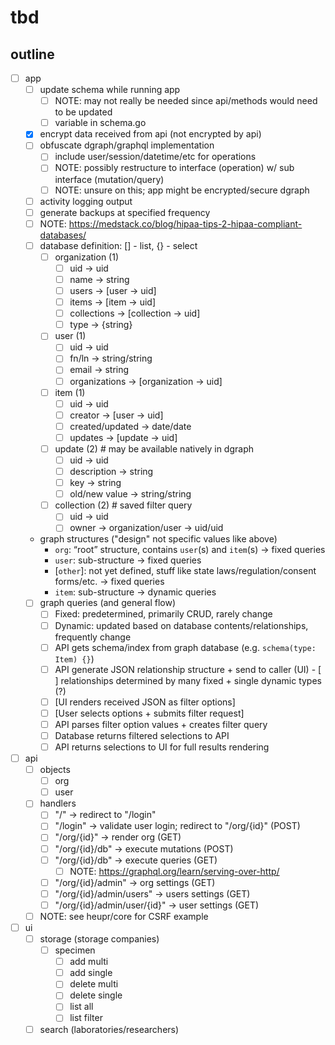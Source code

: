 # tbd

## outline
- [ ] app
	- [ ] update schema while running app
		- [ ] NOTE: may not really be needed since api/methods would need to be updated
		- [ ] variable in schema.go
	- [x] encrypt data received from api (not encrypted by api)
	- [ ] obfuscate dgraph/graphql implementation
		- [ ] include user/session/datetime/etc for operations
		- [ ] NOTE: possibly restructure to interface (operation) w/ sub interface (mutation/query)
		- [ ] NOTE: unsure on this; app might be encrypted/secure dgraph
	- [ ] activity logging output
	- [ ] generate backups at specified frequency
	- [ ] NOTE: https://medstack.co/blog/hipaa-tips-2-hipaa-compliant-databases/
	- [ ] database definition: [] - list, {} - select
		- [ ] organization (1)
			- [ ] uid -> uid
			- [ ] name -> string
			- [ ] users -> [user -> uid]
			- [ ] items -> [item -> uid]
			- [ ] collections -> [collection -> uid]
			- [ ] type -> {string}
		- [ ] user (1)
			- [ ] uid -> uid
			- [ ] fn/ln -> string/string
			- [ ] email -> string
			- [ ] organizations -> [organization -> uid]
		- [ ] item (1)
			- [ ] uid -> uid
			- [ ] creator -> [user -> uid]
			- [ ] created/updated -> date/date
			- [ ] updates -> [update -> uid]
		- [ ] update (2) # may be available natively in dgraph
			- [ ] uid -> uid
			- [ ] description -> string
			- [ ] key -> string
			- [ ] old/new value -> string/string
 		- [ ] collection (2) # saved filter query
			- [ ] uid -> uid
			- [ ] owner -> organization/user -> uid/uid
	- graph structures ("design" not specific values like above)
		- `org`: “root” structure, contains `user`(s) and `item`(s) → fixed queries
		- `user`: sub-structure → fixed queries
		- [`other`]: not yet defined, stuff like state laws/regulation/consent forms/etc. -> fixed queries
		- `item`: sub-structure → dynamic queries
	- [ ] graph queries (and general flow)
		- [ ] Fixed: predetermined, primarily CRUD, rarely change
		- [ ] Dynamic: updated based on database contents/relationships, frequently change
	    - [ ] API gets schema/index from graph database (e.g. `schema(type: Item) {}`)
	    - [ ] API generate JSON relationship structure + send to caller (UI)
				- [ ] relationships determined by many fixed + single dynamic types (?)
	    - [ ] [UI renders received JSON as filter options]
	    - [ ] [User selects options + submits filter request]
	    - [ ] API parses filter option values + creates filter query
	    - [ ] Database returns filtered selections to API
	    - [ ] API returns selections to UI for full results rendering
- [ ] api
	- [ ] objects
		- [ ] org
		- [ ] user
	- [ ] handlers
		- [ ] "/" -> redirect to "/login"
		- [ ] "/login" -> validate user login; redirect to "/org/{id}" (POST)
		- [ ] "/org/{id}" -> render org (GET)
		- [ ] "/org/{id}/db" -> execute mutations (POST)
		- [ ] "/org/{id}/db" -> execute queries (GET)
			- [ ] NOTE: https://graphql.org/learn/serving-over-http/
		- [ ] "/org/{id}/admin" -> org settings (GET)
		- [ ] "/org/{id}/admin/users" -> users settings (GET)
		- [ ] "/org/{id}/admin/user/{id}" -> user settings (GET)
	- [ ] NOTE: see heupr/core for CSRF example
- [ ] ui
	- [ ] storage (storage companies)
		- [ ] specimen
			- [ ] add multi
			- [ ] add single
			- [ ] delete multi
			- [ ] delete single
			- [ ] list all
			- [ ] list filter
	- [ ] search (laboratories/researchers)
